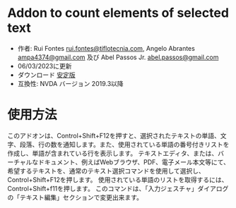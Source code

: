﻿# Addon to count elements of selected text #

* 作者: Rui Fontes <rui.fontes@tiflotecnia.com>, Angelo Abrantes <ampa4374@gmail.com> 及び Abel Passos Jr. <abel.passos@gmail.com>
* 06/03/2023に更新
* ダウンロード [安定版][1]
* 互換性: NVDA バージョン 2019.3以降
# 使用方法 #
このアドオンは、Control+Shift+F12を押すと、選択されたテキストの単語、文字、段落、行の数を通知します。また、使用されている単語の番号付きリストを作成し、単語が含まれている行を表示します。
テキストエディタ、または、バーチャルなドキュメント、例えばWebブラウザ、PDF、電子メール本文等にて、希望するテキストを、通常のテキスト選択コマンドを使用して選択し、Control+Shift+F12を押します。
使用されている単語のリストを取得するには、Control+Shift+f11を押します。
このコマンドは、「入力ジェスチャ」ダイアログの「テキスト編集」セクションで変更出来ます。

[1]: https://github.com/ruifontes/wordCount/releases/download/2023.03/wordCount-2023.03.nvda-addon
